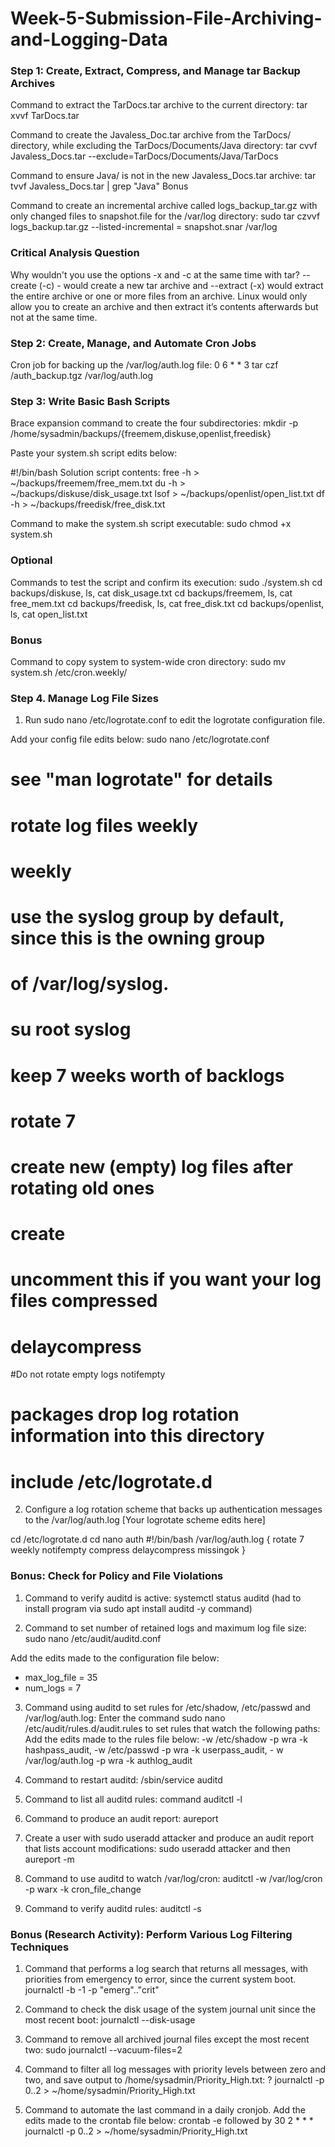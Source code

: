 # Week-5-Submission-File-Archiving-and-Logging-Data

### Step 1: Create, Extract, Compress, and Manage tar Backup Archives

Command to extract the TarDocs.tar archive to the current directory: tar xvvf TarDocs.tar

Command to create the Javaless_Doc.tar archive from the TarDocs/ directory, while excluding the TarDocs/Documents/Java directory: tar cvvf Javaless_Docs.tar --exclude=TarDocs/Documents/Java/TarDocs

Command to ensure Java/ is not in the new Javaless_Docs.tar archive: tar tvvf Javaless_Docs.tar | grep "Java"
Bonus

Command to create an incremental archive called logs_backup_tar.gz with only changed files to snapshot.file for the /var/log directory:  sudo tar czvvf logs_backup.tar.gz --listed-incremental = snapshot.snar /var/log 

### Critical Analysis Question

Why wouldn't you use the options -x and -c at the same time with tar? --create (-c) - would create a new tar archive and --extract (-x) would extract the entire archive or one or more files from an archive. Linux would only allow you to create an archive and then extract it’s contents afterwards but not at the same time.

### Step 2: Create, Manage, and Automate Cron Jobs

Cron job for backing up the /var/log/auth.log file: 0 6 * * 3 tar czf /auth_backup.tgz /var/log/auth.log

### Step 3: Write Basic Bash Scripts

Brace expansion command to create the four subdirectories: mkdir -p /home/sysadmin/backups/{freemem,diskuse,openlist,freedisk}

Paste your system.sh script edits below:

 #!/bin/bash
Solution script contents: free -h > ~/backups/freemem/free_mem.txt 
du -h > ~/backups/diskuse/disk_usage.txt
lsof > ~/backups/openlist/open_list.txt 
df -h > ~/backups/freedisk/free_disk.txt

Command to make the system.sh script executable: sudo chmod +x system.sh

### Optional

Commands to test the script and confirm its execution: sudo ./system.sh
cd backups/diskuse, ls, cat disk_usage.txt
cd backups/freemem, ls, cat free_mem.txt
cd backups/freedisk, ls, cat free_disk.txt
cd backups/openlist, ls, cat open_list.txt

### Bonus

Command to copy system to system-wide cron directory: sudo mv system.sh /etc/cron.weekly/

### Step 4. Manage Log File Sizes

1. Run sudo nano /etc/logrotate.conf to edit the logrotate configuration file.

Add your config file edits below: sudo nano /etc/logrotate.conf
# see "man logrotate" for details
# rotate log files weekly
# weekly

# use the syslog group by default, since this is the owning group
# of /var/log/syslog.
# su root syslog

# keep 7 weeks worth of backlogs
# rotate 7


# create new (empty) log files after rotating old ones
# create


# uncomment this if you want your log files compressed
# delaycompress


#Do not rotate empty logs
notifempty


# packages drop log rotation information into this directory
# include /etc/logrotate.d

2. Configure a log rotation scheme that backs up authentication messages to the /var/log/auth.log [Your logrotate scheme edits here]

cd /etc/logrotate.d
cd nano auth
#!/bin/bash
/var/log/auth.log {
    rotate 7
    weekly
    notifempty
    compress
    delaycompress
    missingok
}

### Bonus: Check for Policy and File Violations

1. Command to verify auditd is active: systemctl status auditd (had to install program via sudo apt install auditd -y command)

2. Command to set number of retained logs and maximum log file size: sudo nano /etc/audit/auditd.conf

Add the edits made to the configuration file below:
- max_log_file = 35
- num_logs = 7

3. Command using auditd to set rules for /etc/shadow, /etc/passwd and /var/log/auth.log:
Enter the command sudo nano /etc/audit/rules.d/audit.rules to set rules that watch the following paths:
Add the edits made to the rules file below: -w /etc/shadow -p wra -k hashpass_audit, -w /etc/passwd -p wra -k userpass_audit, - w /var/log/auth.log -p wra -k authlog_audit

4. Command to restart auditd: /sbin/service auditd

5. Command to list all auditd rules: command auditctl -l

6. Command to produce an audit report: aureport

7. Create a user with sudo useradd attacker and produce an audit report that lists account modifications: sudo useradd attacker and then aureport -m

8. Command to use auditd to watch /var/log/cron: auditctl -w /var/log/cron -p warx -k cron_file_change

9. Command to verify auditd rules: auditctl -s

### Bonus (Research Activity): Perform Various Log Filtering Techniques

1. Command that performs a log search that returns all messages, with priorities from emergency to error, since the current system boot.
journalctl -b -1  -p "emerg".."crit"

2. Command to check the disk usage of the system journal unit since the most recent boot: journalctl --disk-usage

3. Command to remove all archived journal files except the most recent two: sudo journalctl --vacuum-files=2

4. Command to filter all log messages with priority levels between zero and two, and save output to /home/sysadmin/Priority_High.txt: ? journalctl -p 0..2 > ~/home/sysadmin/Priority_High.txt

5. Command to automate the last command in a daily cronjob. Add the edits made to the crontab file below: crontab -e followed by 30 2 * * * journalctl -p 0..2 > ~/home/sysadmin/Priority_High.txt

